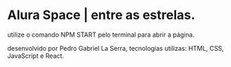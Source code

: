 # Alura Space | entre as estrelas.

utilize o comando NPM START pelo terminal para abrir a página.

desenvolvido por Pedro Gabriel La Serra, tecnologias utilizas: HTML, CSS, JavaScript e React.

